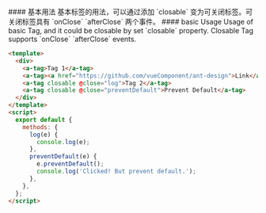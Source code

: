 <cn>
#### 基本用法
基本标签的用法，可以通过添加 `closable` 变为可关闭标签。可关闭标签具有 `onClose` `afterClose` 两个事件。
</cn>

<us>
#### basic Usage
Usage of basic Tag, and it could be closable by set `closable` property. Closable Tag supports `onClose` `afterClose` events.
</us>

```html
<template>
  <div>
    <a-tag>Tag 1</a-tag>
    <a-tag><a href="https://github.com/vueComponent/ant-design">Link</a></a-tag>
    <a-tag closable @close="log">Tag 2</a-tag>
    <a-tag closable @close="preventDefault">Prevent Default</a-tag>
  </div>
</template>
<script>
  export default {
    methods: {
      log(e) {
        console.log(e);
      },
      preventDefault(e) {
        e.preventDefault();
        console.log('Clicked! But prevent default.');
      },
    },
  };
</script>
```
